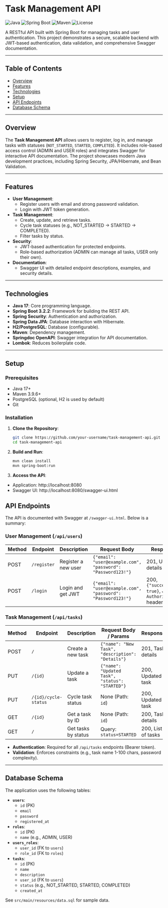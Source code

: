 # Task Management API

![Java](https://img.shields.io/badge/Java-17-orange) ![Spring Boot](https://img.shields.io/badge/Spring%20Boot-3.4.3-green) ![Maven](https://img.shields.io/badge/Maven-4.0.0-blue) ![License](https://img.shields.io/badge/License-MIT-yellow)

A RESTful API built with Spring Boot for managing tasks and user authentication. This project demonstrates a secure, scalable backend with JWT-based authentication, data validation, and comprehensive Swagger documentation.

---

## Table of Contents

- [Overview](#overview)
- [Features](#features)
- [Technologies](#technologies)
- [Setup](#setup)
- [API Endpoints](#api-endpoints)
- [Database Schema](#database-schema)

---

## Overview

The **Task Management API** allows users to register, log in, and manage tasks with statuses (`NOT_STARTED`, `STARTED`, `COMPLETED`). It includes role-based access control (ADMIN and USER roles) and integrates Swagger for interactive API documentation. The project showcases modern Java development practices, including Spring Security, JPA/Hibernate, and Bean Validation.

---

## Features

- **User Management**:
  - Register users with email and strong password validation.
  - Login with JWT token generation.
- **Task Management**:
  - Create, update, and retrieve tasks.
  - Cycle task statuses (e.g., NOT_STARTED → STARTED → COMPLETED).
  - Filter tasks by status.
- **Security**:
  - JWT-based authentication for protected endpoints.
  - Role-based authorization (ADMIN can manage all tasks, USER only their own).
- **Documentation**:
  - Swagger UI with detailed endpoint descriptions, examples, and security details.

---

## Technologies

- **Java 17**: Core programming language.
- **Spring Boot 3.2.2**: Framework for building the REST API.
- **Spring Security**: Authentication and authorization.
- **Spring Data JPA**: Database interaction with Hibernate.
- **H2/PostgreSQL**: Database (configurable).
- **Maven**: Dependency management.
- **Springdoc OpenAPI**: Swagger integration for API documentation.
- **Lombok**: Reduces boilerplate code.

---

## Setup

### Prerequisites

- Java 17+
- Maven 3.9.6+
- PostgreSQL (optional, H2 is used by default)
- Git

### Installation

1. **Clone the Repository**:
   ```bash
   git clone https://github.com/your-username/task-management-api.git
   cd task-management-api
2. **Build and Run**:
   ```bash
   mvn clean install
   mvn spring-boot:run

3. **Access the API**:
- Application: http://localhost:8080
- Swagger UI: http://localhost:8080/swagger-ui.html

## API Endpoints

The API is documented with Swagger at `/swagger-ui.html`. Below is a summary:

### User Management (`/api/users`)

| Method | Endpoint       | Description            | Request Body                                    | Response                          |
|--------|----------------|------------------------|------------------------------------------------|-----------------------------------|
| POST   | `/register`    | Register a new user   | `{"email": "user@example.com", "password": "Password123!"}` | 201, User details         |
| POST   | `/login`       | Login and get JWT     | `{"email": "user@example.com", "password": "Password123!"}` | 200, `{"success": true}`, JWT in `Authorization` header |

### Task Management (`/api/tasks`)

| Method | Endpoint             | Description            | Request Body / Params                     | Response                  |
|--------|----------------------|------------------------|-------------------------------------------|---------------------------|
| POST   | `/`                  | Create a new task     | `{"name": "New Task", "description": "Details"}` | 201, Task details         |
| PUT    | `/{id}`              | Update a task         | `{"name": "Updated Task", "status": "STARTED"}` | 200, Updated task         |
| PUT    | `/{id}/cycle-status` | Cycle task status     | None (Path: `id`)                         | 200, Updated task         |
| GET    | `/{id}`              | Get a task by ID      | None (Path: `id`)                         | 200, Task details         |
| GET    | `/`                  | Get tasks by status   | Query: `status=STARTED`                   | 200, List of tasks        |

- **Authentication**: Required for all `/api/tasks` endpoints (Bearer token).
- **Validation**: Enforces constraints (e.g., task name 1-100 chars, password complexity).

---

## Database Schema

The application uses the following tables:

- **`users`**:
  - `id` (PK)
  - `email`
  - `password`
  - `registered_at`
- **`roles`**:
  - `id` (PK)
  - `name` (e.g., ADMIN, USER)
- **`users_roles`**:
  - `user_id` (FK to `users`)
  - `role_id` (FK to `roles`)
- **`tasks`**:
  - `id` (PK)
  - `name`
  - `description`
  - `user_id` (FK to `users`)
  - `status` (e.g., NOT_STARTED, STARTED, COMPLETED)
  - `created_at`

See `src/main/resources/data.sql` for sample data.
